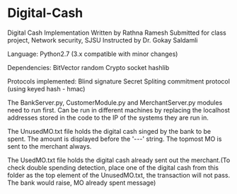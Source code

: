 # Digital-Cash

Digital Cash Implementation
Written by Rathna Ramesh 
Submitted for class project, Network security, SJSU
Instructed by Dr. Gokay Saldamli

Language:
Python2.7 (3.x compatible with minor changes)

Dependencies:
BitVector
random
Crypto
socket
hashlib

Protocols implemented:
Blind signature
Secret Spliting
commitment protocol (using keyed hash - hmac)

The BankServer.py, CustomerModule.py and MerchantServer.py modules need to run first. Can be run in different machines by replacing the localhost addresses stored in the code to the IP of the systems they are run in.

The UnusedMO.txt file holds the digital cash singed by the bank to be spent. The amount is displayed before the '-*-*-' string. The topmost MO is sent to the merchant always.

The UsedMO.txt file holds the digital cash already sent out the merchant.(To check double spending detection, place one of the digital cash from this folder as the top element of the UnusedMO.txt, the transaction will not pass. The bank would raise, MO already spent message)
